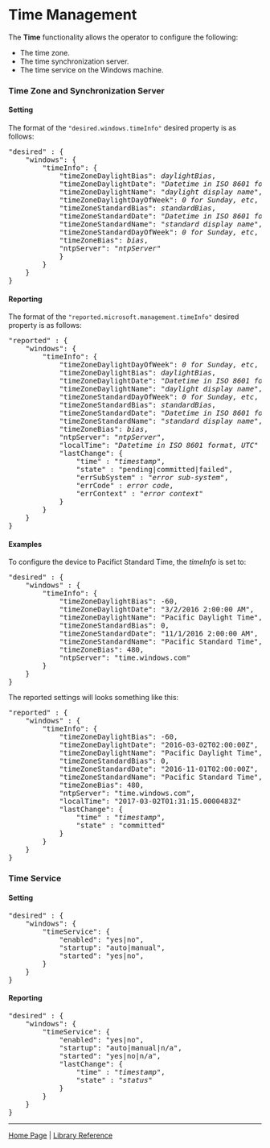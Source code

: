 # Time Management

The **Time** functionality allows the operator to configure the following:

- The time zone.
- The time synchronization server.
- The time service on the Windows machine.

### Time Zone and Synchronization Server

#### Setting
The format of the `"desired.windows.timeInfo"` desired property is as follows:

<pre>
"desired" : {
    "windows": {
        "timeInfo": {
            "timeZoneDaylightBias": <i>daylightBias</i>,
            "timeZoneDaylightDate": "<i>Datetime in ISO 8601 format, UTC</i>",
            "timeZoneDaylightName": "<i>daylight display name</i>",
            "timeZoneDaylightDayOfWeek": <i>0 for Sunday, etc</i>,
            "timeZoneStandardBias": <i>standardBias</i>,
            "timeZoneStandardDate": "<i>Datetime in ISO 8601 format, UTC</i>",
            "timeZoneStandardName": "<i>standard display name</i>",
            "timeZoneStandardDayOfWeek": <i>0 for Sunday, etc</i>,
            "timeZoneBias": <i>bias</i>,
            "ntpServer": "<i>ntpServer</i>"
            }
        }
    }
}
</pre>

#### Reporting
The format of the `"reported.microsoft.management.timeInfo"` desired property is as follows:

<pre>
"reported" : {
    "windows": {
        "timeInfo": {
            "timeZoneDaylightDayOfWeek": <i>0 for Sunday, etc</i>,
            "timeZoneDaylightBias": <i>daylightBias</i>,
            "timeZoneDaylightDate": "<i>Datetime in ISO 8601 format, UTC</i>",
            "timeZoneDaylightName": "<i>daylight display name</i>",
            "timeZoneStandardDayOfWeek": <i>0 for Sunday, etc</i>,
            "timeZoneStandardBias": <i>standardBias</i>,
            "timeZoneStandardDate": "<i>Datetime in ISO 8601 format, UTC</i>",
            "timeZoneStandardName": "<i>standard display name</i>",
            "timeZoneBias": <i>bias</i>,
            "ntpServer": "<i>ntpServer</i>",
            "localTime": "<i>Datetime in ISO 8601 format, UTC</i>"
            "lastChange": {
                "time" : "<i>timestamp</i>",
                "state" : "pending|committed|failed",
                "errSubSystem" : "<i>error sub-system</i>",
                "errCode" : <i>error code</i>,
                "errContext" : "<i>error context</i>"
            }
        }
    }
}
</pre>

#### Examples

To configure the device to Pacifict Standard Time, the <i>timeInfo</i> is set to:

<pre>
"desired" : {
    "windows" : {
        "timeInfo": {
            "timeZoneDaylightBias": -60,
            "timeZoneDaylightDate": "3/2/2016 2:00:00 AM",
            "timeZoneDaylightName": "Pacific Daylight Time",
            "timeZoneStandardBias": 0,
            "timeZoneStandardDate": "11/1/2016 2:00:00 AM",
            "timeZoneStandardName": "Pacific Standard Time",
            "timeZoneBias": 480,
            "ntpServer": "time.windows.com"
        }
    }
}
</pre>

The reported settings will looks something like this:
<pre>
"reported" : {
    "windows" : {
        "timeInfo": {
            "timeZoneDaylightBias": -60,
            "timeZoneDaylightDate": "2016-03-02T02:00:00Z",
            "timeZoneDaylightName": "Pacific Daylight Time",
            "timeZoneStandardBias": 0,
            "timeZoneStandardDate": "2016-11-01T02:00:00Z",
            "timeZoneStandardName": "Pacific Standard Time",
            "timeZoneBias": 480,
            "ntpServer": "time.windows.com",
            "localTime": "2017-03-02T01:31:15.0000483Z"
            "lastChange": {
                "time" : "<i>timestamp</i>",
                "state" : "committed"
            }
        }
    }
}
</pre>

### Time Service

#### Setting

<pre>
"desired" : {
    "windows": {
        "timeService": {
            "enabled": "yes|no",
            "startup": "auto|manual",
            "started": "yes|no",
        }
    }
}
</pre>

#### Reporting

<pre>
"desired" : {
    "windows": {
        "timeService": {
            "enabled": "yes|no",
            "startup": "auto|manual|n/a",
            "started": "yes|no|n/a",
            "lastChange": {
                "time" : "<i>timestamp</i>",
                "state" : "<i>status</i>"
            }
        }
    }
}
</pre>

----

[Home Page](../README.md) | [Library Reference](library-reference.md)